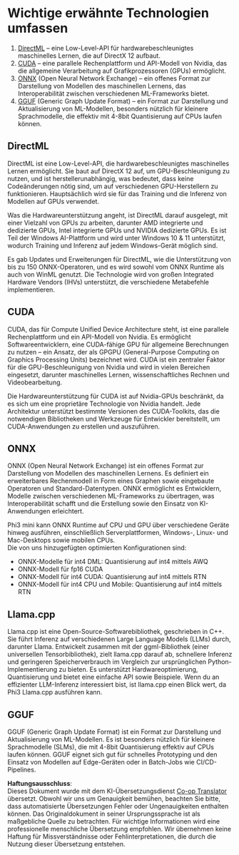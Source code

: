 <!--
CO_OP_TRANSLATOR_METADATA:
{
  "original_hash": "9841486ba4cf2590fabe609b925b00eb",
  "translation_date": "2025-05-07T10:52:32+00:00",
  "source_file": "md/01.Introduction/01/01.Understandingtech.md",
  "language_code": "de"
}
-->
# Wichtige erwähnte Technologien umfassen

1. [DirectML](https://learn.microsoft.com/windows/ai/directml/dml?WT.mc_id=aiml-138114-kinfeylo) – eine Low-Level-API für hardwarebeschleunigtes maschinelles Lernen, die auf DirectX 12 aufbaut.  
2. [CUDA](https://blogs.nvidia.com/blog/what-is-cuda-2/) – eine parallele Rechenplattform und API-Modell von Nvidia, das die allgemeine Verarbeitung auf Grafikprozessoren (GPUs) ermöglicht.  
3. [ONNX](https://onnx.ai/) (Open Neural Network Exchange) – ein offenes Format zur Darstellung von Modellen des maschinellen Lernens, das Interoperabilität zwischen verschiedenen ML-Frameworks bietet.  
4. [GGUF](https://github.com/ggerganov/ggml/blob/master/docs/gguf.md) (Generic Graph Update Format) – ein Format zur Darstellung und Aktualisierung von ML-Modellen, besonders nützlich für kleinere Sprachmodelle, die effektiv mit 4-8bit Quantisierung auf CPUs laufen können.

## DirectML

DirectML ist eine Low-Level-API, die hardwarebeschleunigtes maschinelles Lernen ermöglicht. Sie baut auf DirectX 12 auf, um GPU-Beschleunigung zu nutzen, und ist herstellerunabhängig, was bedeutet, dass keine Codeänderungen nötig sind, um auf verschiedenen GPU-Herstellern zu funktionieren. Hauptsächlich wird sie für das Training und die Inferenz von Modellen auf GPUs verwendet.

Was die Hardwareunterstützung angeht, ist DirectML darauf ausgelegt, mit einer Vielzahl von GPUs zu arbeiten, darunter AMD integrierte und dedizierte GPUs, Intel integrierte GPUs und NVIDIA dedizierte GPUs. Es ist Teil der Windows AI-Plattform und wird unter Windows 10 & 11 unterstützt, wodurch Training und Inferenz auf jedem Windows-Gerät möglich sind.

Es gab Updates und Erweiterungen für DirectML, wie die Unterstützung von bis zu 150 ONNX-Operatoren, und es wird sowohl vom ONNX Runtime als auch von WinML genutzt. Die Technologie wird von großen Integrated Hardware Vendors (IHVs) unterstützt, die verschiedene Metabefehle implementieren.

## CUDA

CUDA, das für Compute Unified Device Architecture steht, ist eine parallele Rechenplattform und ein API-Modell von Nvidia. Es ermöglicht Softwareentwicklern, eine CUDA-fähige GPU für allgemeine Berechnungen zu nutzen – ein Ansatz, der als GPGPU (General-Purpose Computing on Graphics Processing Units) bezeichnet wird. CUDA ist ein zentraler Faktor für die GPU-Beschleunigung von Nvidia und wird in vielen Bereichen eingesetzt, darunter maschinelles Lernen, wissenschaftliches Rechnen und Videobearbeitung.

Die Hardwareunterstützung für CUDA ist auf Nvidia-GPUs beschränkt, da es sich um eine proprietäre Technologie von Nvidia handelt. Jede Architektur unterstützt bestimmte Versionen des CUDA-Toolkits, das die notwendigen Bibliotheken und Werkzeuge für Entwickler bereitstellt, um CUDA-Anwendungen zu erstellen und auszuführen.

## ONNX

ONNX (Open Neural Network Exchange) ist ein offenes Format zur Darstellung von Modellen des maschinellen Lernens. Es definiert ein erweiterbares Rechenmodell in Form eines Graphen sowie eingebaute Operatoren und Standard-Datentypen. ONNX ermöglicht es Entwicklern, Modelle zwischen verschiedenen ML-Frameworks zu übertragen, was Interoperabilität schafft und die Erstellung sowie den Einsatz von KI-Anwendungen erleichtert.

Phi3 mini kann ONNX Runtime auf CPU und GPU über verschiedene Geräte hinweg ausführen, einschließlich Serverplattformen, Windows-, Linux- und Mac-Desktops sowie mobilen CPUs.  
Die von uns hinzugefügten optimierten Konfigurationen sind:

- ONNX-Modelle für int4 DML: Quantisierung auf int4 mittels AWQ  
- ONNX-Modell für fp16 CUDA  
- ONNX-Modell für int4 CUDA: Quantisierung auf int4 mittels RTN  
- ONNX-Modell für int4 CPU und Mobile: Quantisierung auf int4 mittels RTN

## Llama.cpp

Llama.cpp ist eine Open-Source-Softwarebibliothek, geschrieben in C++. Sie führt Inferenz auf verschiedenen Large Language Models (LLMs) durch, darunter Llama. Entwickelt zusammen mit der ggml-Bibliothek (einer universellen Tensorbibliothek), zielt llama.cpp darauf ab, schnellere Inferenz und geringeren Speicherverbrauch im Vergleich zur ursprünglichen Python-Implementierung zu bieten. Es unterstützt Hardwareoptimierung, Quantisierung und bietet eine einfache API sowie Beispiele. Wenn du an effizienter LLM-Inferenz interessiert bist, ist llama.cpp einen Blick wert, da Phi3 Llama.cpp ausführen kann.

## GGUF

GGUF (Generic Graph Update Format) ist ein Format zur Darstellung und Aktualisierung von ML-Modellen. Es ist besonders nützlich für kleinere Sprachmodelle (SLMs), die mit 4-8bit Quantisierung effektiv auf CPUs laufen können. GGUF eignet sich gut für schnelles Prototyping und den Einsatz von Modellen auf Edge-Geräten oder in Batch-Jobs wie CI/CD-Pipelines.

**Haftungsausschluss**:  
Dieses Dokument wurde mit dem KI-Übersetzungsdienst [Co-op Translator](https://github.com/Azure/co-op-translator) übersetzt. Obwohl wir uns um Genauigkeit bemühen, beachten Sie bitte, dass automatisierte Übersetzungen Fehler oder Ungenauigkeiten enthalten können. Das Originaldokument in seiner Ursprungssprache ist als maßgebliche Quelle zu betrachten. Für wichtige Informationen wird eine professionelle menschliche Übersetzung empfohlen. Wir übernehmen keine Haftung für Missverständnisse oder Fehlinterpretationen, die durch die Nutzung dieser Übersetzung entstehen.